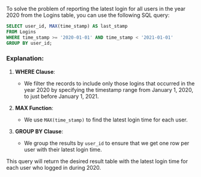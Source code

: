 To solve the problem of reporting the latest login for all users in the year 2020 from the Logins table, you can use the following SQL query:

```sql
SELECT user_id, MAX(time_stamp) AS last_stamp
FROM Logins
WHERE time_stamp >= '2020-01-01' AND time_stamp < '2021-01-01'
GROUP BY user_id;
```

### Explanation:

1. **WHERE Clause**: 
   - We filter the records to include only those logins that occurred in the year 2020 by specifying the timestamp range from January 1, 2020, to just before January 1, 2021.

2. **MAX Function**: 
   - We use `MAX(time_stamp)` to find the latest login time for each user.

3. **GROUP BY Clause**: 
   - We group the results by `user_id` to ensure that we get one row per user with their latest login time.

This query will return the desired result table with the latest login time for each user who logged in during 2020.